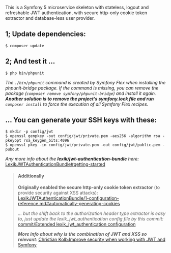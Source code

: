 This is a Symfony 5 microservice skeleton with stateless, logout and refreshable JWT authentication, with secure http-only cookie token extractor and database-less user provider.

1; Update dependencies:
---
`$ composer update`

2; And test it ...
---
`$ php bin/phpunit`

*The `./bin/phpunit` command is created by Symfony Flex when installing the phpunit-bridge package. If the command is missing, you can remove the package (`composer remove symfony/phpunit-bridge`) and install it again. **Another solution is to remove the project’s symfony.lock file and run** `composer install` to force the execution of all Symfony Flex recipes.*

... You can generate your SSH keys with these:
---
`$ mkdir -p config/jwt`</br>
`$ openssl genpkey -out config/jwt/private.pem -aes256 -algorithm rsa -pkeyopt rsa_keygen_bits:4096`</br>
`$ openssl pkey -in config/jwt/private.pem -out config/jwt/public.pem -pubout`</br>

*Any more info about the **lexik/jwt-authentication-bundle** here:*
[LexikJWTAuthenticationBundle#getting-started](https://github.com/lexik/LexikJWTAuthenticationBundle/blob/master/Resources/doc/index.md#getting-started)

> #### Additionally
>
> **Originally enabled the secure http-only cookie token extractor** (to provide security against XSS attacks):
> [LexikJWTAuthenticationBundle/1-configuration-reference.md#automatically-generating-cookies](https://github.com/lexik/LexikJWTAuthenticationBundle/blob/master/Resources/doc/1-configuration-reference.md#automatically-generating-cookies)
>
> *... but the shift back to the authorization header type extractor is easy to, just update the lexik_jwt_authentication config file by this commit:*
> [commit/Extended lexik_jwt_authentication configuration](https://github.com/danigore/symfony-5-microservice-auth/commit/6a952b83af99340c7335ef0cc276c5a18058272f)
>
> ***More info about why is the combination of JWT and XSS so relevant***:
> [Christian Kolb:Improve security when working with JWT and Symfony](https://blog.liplex.de/improve-security-when-working-with-jwt-and-symfony/)